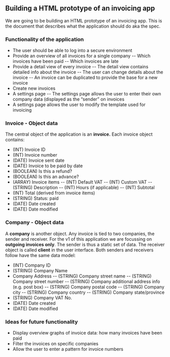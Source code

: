 ## Building a HTML prototype of an invoicing app

We are going to be building an HTML prototype of an invoicing app. This is the document that describes what the application should do aka the spec.

### Functionality of the application
- The user should be able to log into a secure environment
- Provide an overview of all invoices for a single company
-- Which invoices have been paid
-- Which invoices are late
- Provide a detail view of every invoice
-- The detail view contains detailed info about the invoice
-- The user can change details about the invoice
-- An invoice can be duplicated to provide the base for a new invoice
- Create new invoices
- A settings page
-- The settings page allows the user to enter their own company data (displayed as the “sender” on invoices
- A settings page allows the user to modify the template used for invoicing
### Invoice - Object data
The central object of the application is an **invoice.** Each invoice object contains:
- (INT) Invoice ID
- (INT) Invoice number
- (DATE) Invoice sent date
- (DATE) Invoice to be paid by date
- (BOOLEAN) Is this a refund?
- (BOOLEAN) Is this an advance?
- (ARRAY) Invoice items
-- (INT) Default VAT
-- (INT) Custom VAT
-- (STRING) Description
-- (INT) Hours (if applicable)
-- (INT) Subtotal
- (INT) Total (derived from invoice items)
- (STRING) Status: paid
- (DATE) Date created
- (DATE) Date modified

### Company - Object data
A **company** is another object. Any invoice is tied to two companies, the sender and receiver. For the v1 of this application we are focussing on **outgoing invoices only**. The sender is thus a static set of data. The receiver object is called **client** in the user interface.
Both senders and receivers follow have the same data model:
- (INT) Company ID
- (STRING) Company Name
- Company Address
-- (STRING) Company street name
-- (STRING) Company street number
-- (STRING) Company additional address info (e.g. post box)
-- (STRING) Company postal code
-- (STRING) Company city
-- (STRING) Company country
-- (STRING) Company state/province
- (STRING) Company VAT No.
- (DATE) Date created
- (DATE) Date modified

### Ideas for future functionality
- Display overview graphs of invoice data: how many invoices have been paid
- Filter the invoices on specific companies
- Allow the user to enter a pattern for invoice numbers